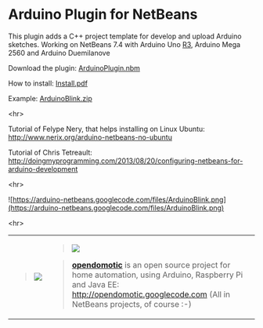 # Arduino Plugin for NetBeans #

This plugin adds a C++ project template for develop and upload Arduino sketches. Working on NetBeans 7.4 with Arduino Uno [R3](https://code.google.com/p/arduino-netbeans/source/detail?r=3), Arduino Mega 2560 and Arduino Duemilanove

Download the plugin: <a href='http://arduino-netbeans.googlecode.com/files/ArduinoPlugin.nbm'>ArduinoPlugin.nbm</a>

How to install: <a href='http://arduino-netbeans.googlecode.com/files/Install.pdf'>Install.pdf</a>

Example: <a href='http://arduino-netbeans.googlecode.com/files/ArduinoBlink.zip'>ArduinoBlink.zip</a>



&lt;hr&gt;



Tutorial of Felype Nery, that helps installing on Linux Ubuntu: <a href='http://www.nerix.org/arduino-netbeans-no-ubuntu'><a href='http://www.nerix.org/arduino-netbeans-no-ubuntu'>http://www.nerix.org/arduino-netbeans-no-ubuntu</a></a>

Tutorial of Chris Tetreault: <a href='http://doingmyprogramming.com/2013/08/20/configuring-netbeans-for-arduino-development'><a href='http://doingmyprogramming.com/2013/08/20/configuring-netbeans-for-arduino-development'>http://doingmyprogramming.com/2013/08/20/configuring-netbeans-for-arduino-development</a></a>



&lt;hr&gt;



![https://arduino-netbeans.googlecode.com/files/ArduinoBlink.png](https://arduino-netbeans.googlecode.com/files/ArduinoBlink.png)



&lt;hr&gt;



<table cellpadding='0' width='800px' border='0' cellspacing='0'>
<tr>
<blockquote><td>
<blockquote><a href='http://opendomotic.googlecode.com'><img src='https://arduino-netbeans.googlecode.com/files/opendomotic-home.png' /></a>
</blockquote></td>
<td valign='top'>
<blockquote><a href='http://opendomotic.googlecode.com'><img src='https://arduino-netbeans.googlecode.com/files/opendomotic.png' /></a></blockquote></blockquote>

<blockquote><a href='http://opendomotic.googlecode.com'><b>opendomotic</b></a> is an open source project for home automation, using Arduino, Raspberry Pi and Java EE: <a href='http://opendomotic.googlecode.com'>http://opendomotic.googlecode.com</a> (All in NetBeans projects, of course :-)<br>
</blockquote><blockquote></td>
</tr>
</table>